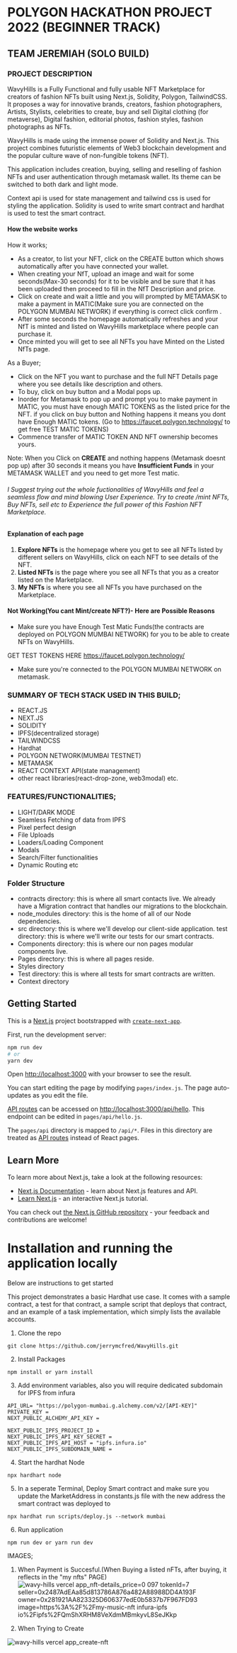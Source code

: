 
# POLYGON HACKATHON PROJECT 2022 (BEGINNER TRACK)
## TEAM JEREMIAH (SOLO BUILD)


### PROJECT DESCRIPTION
WavyHills is a Fully Functional and fully usable NFT Marketplace for creators of fashion NFTs built using Next.js, Solidity, Polygon, TailwindCSS.
It proposes a way for innovative brands, creators, fashion photographers, Artists, Stylists, celebrities to create, buy and sell Digital clothing (for metaverse), Digital fashion, editorial photos, fashion styles, fashion photographs as NFTs.



WavyHills is made using the immense power of Solidity and Next.js. This project combines futuristic elements of Web3 blockchain development and the popular culture wave of non-fungible tokens (NFT).

This application includes creation, buying, selling and reselling of fashion NFTs and user authentication through metamask wallet. Its theme can be switched to both dark and light mode. 

Context api is used for state management and tailwind css is used for styling the application. Solidity is used to write smart contract and hardhat is used to test the smart contract.




#### How the website works
How it works;
- As a creator, to list your NFT, click on the CREATE button which shows automatically after you have connected your wallet.
- When creating your NfT, upload an image and wait for some seconds(Max-30 seconds) for it to be visible and be sure that it has been uploaded then proceed to fill in the NfT Description and price.
- Click on create and wait a little and you will prompted by METAMASK to make a payment in MATIC(Make sure you are connected on the POLYGON MUMBAI NETWORK) if everything is correct click confirm .
- After some seconds the homepage automatically refreshes and your NfT is minted and listed on WavyHills marketplace where people can purchase it.
- Once minted you will get to see all NFTs you have Minted on the Listed NfTs page.

As a Buyer;
- Click on the NFT you want to purchase and the full NFT Details page where you see details like description and others.
- To buy, click on buy button and a Modal pops up.
- Inorder for Metamask to pop up and prompt you to make payment in MATIC, you must have enough MATIC TOKENS as the listed price for the NFT. if you click on buy button and Nothing happens it means you dont have Enough MATIC tokens. (Go to https://faucet.polygon.technology/ to get free TEST MATIC TOKENS)
- Commence transfer of MATIC TOKEN AND NFT ownership becomes yours.

Note: When you Click on **CREATE** and nothing happens (Metamask doesnt pop up) after 30 seconds it means you have **Insufficient Funds** in your METAMASK WALLET and you need to get more Test matic.
###### I Suggest trying out the whole fuctionalities of WavyHills and feel a seamless flow and mind blowing User Experience. Try to create /mint NFTs, Buy NFTs, sell etc to Experience the full power of this Fashion NFT Marketplace.



#### Explanation of each page
1. **Explore NFTs** is the homepage where you get to see all NFTs listed by different sellers on WavyHills, click on each NFT to see details of the NFT.
2. **Listed NFTs** is the page where you see all NFTs that you as a creator listed on the Marketplace.
3. **My NFTs** is where you see all NFTs you have purchased on the Marketplace.





#### Not Working(You cant Mint/create NFT?)- Here are Possible Reasons
- Make sure you have Enough Test Matic Funds(the contracts are deployed on POLYGON MUMBAI NETWORK) for you to be able to create NFTs on WavyHills. 

GET TEST TOKENS HERE https://faucet.polygon.technology/

- Make sure you're connected to the POLYGON MUMBAI NETWORK on metamask.



### SUMMARY OF TECH STACK USED IN THIS BUILD;
- REACT.JS
- NEXT.JS
- SOLIDITY
- IPFS(decentralized storage)
- TAILWINDCSS
- Hardhat
- POLYGON NETWORK(MUMBAI TESTNET)
- METAMASK
- REACT CONTEXT API(state management)
- other react libraries(react-drop-zone, web3modal) etc.




### FEATURES/FUNCTIONALITIES;
- LIGHT/DARK MODE
- Seamless Fetching of data from IPFS
- Pixel perfect design
- File Uploads
- Loaders/Loading Component
- Modals
- Search/Filter functionalities
- Dynamic Routing etc




### Folder Structure
- contracts directory: this is where all smart contacts live. We already have a Migration contract that handles our migrations to the blockchain.
- node_modules directory: this is the home of all of our Node dependencies.
- src directory: this is where we'll develop our client-side application. test directory: this is where we'll write our tests for our smart contracts.
- Components directory: this is where our non pages modular components live.
- Pages directory: this is where all pages reside.
- Styles directory
- Test directory: this is where all tests for smart contracts are written.
- Context directory










## Getting Started

This is a [Next.js](https://nextjs.org/) project bootstrapped with [`create-next-app`](https://github.com/vercel/next.js/tree/canary/packages/create-next-app).

First, run the development server:

```bash
npm run dev
# or
yarn dev
```

Open [http://localhost:3000](http://localhost:3000) with your browser to see the result.

You can start editing the page by modifying `pages/index.js`. The page auto-updates as you edit the file.

[API routes](https://nextjs.org/docs/api-routes/introduction) can be accessed on [http://localhost:3000/api/hello](http://localhost:3000/api/hello). This endpoint can be edited in `pages/api/hello.js`.

The `pages/api` directory is mapped to `/api/*`. Files in this directory are treated as [API routes](https://nextjs.org/docs/api-routes/introduction) instead of React pages.

## Learn More

To learn more about Next.js, take a look at the following resources:

- [Next.js Documentation](https://nextjs.org/docs) - learn about Next.js features and API.
- [Learn Next.js](https://nextjs.org/learn) - an interactive Next.js tutorial.

You can check out [the Next.js GitHub repository](https://github.com/vercel/next.js/) - your feedback and contributions are welcome!


# Installation and running the application locally

Below are instructions to get started

This project demonstrates a basic Hardhat use case. It comes with a sample contract, a test for that contract, a sample script that deploys that contract, and an example of a task implementation, which simply lists the available accounts.

1. Clone the repo

```shell
git clone https://github.com/jerrymcfred/WavyHills.git
```
2. Install Packages

```shell
npm install or yarn install
```
3. Add environment variables, also you will require dedicated subdomain for IPFS from infura

```shell
API_URL= "https://polygon-mumbai.g.alchemy.com/v2/[API-KEY]"
PRIVATE_KEY = 
NEXT_PUBLIC_ALCHEMY_API_KEY = 

NEXT_PUBLIC_IPFS_PROJECT_ID = 
NEXT_PUBLIC_IPFS_API_KEY_SECRET = 
NEXT_PUBLIC_IPFS_API_HOST = "ipfs.infura.io" 
NEXT_PUBLIC_IPFS_SUBDOMAIN_NAME = 
```
4. Start the hardhat Node

```shell
npx hardhart node
```

5. In a seperate Terminal, Deploy Smart contract and make sure you update the MarketAddress in constants.js file with the new address the smart contract was deployed to

```shell
npx hardhat run scripts/deploy.js --network mumbai
```
6. Run application

```shell
npm run dev or yarn run dev
```








IMAGES;
1. When Payment is Succesful.(When Buying a listed nFTs, after buying, it reflects in the "my nfts" PAGE)
![wavy-hills vercel app_nft-details_price=0 097 tokenId=7 seller=0x2487AdEAa85d813786A876a482A88988DD4A193F owner=0x281921AA823325D606377edE0b5837b7F967FD93 image=https%3A%2F%2Fmy-music-nft infura-ipfs io%2Fipfs%2FQmShXRHM8VeXdmMBmkyvL8SeJKkp](https://user-images.githubusercontent.com/64787288/206811585-ce40511d-770d-475c-b73f-446f1cf89c9d.png)

2. When Trying to Create

![wavy-hills vercel app_create-nft](https://user-images.githubusercontent.com/64787288/206813040-b1618d56-719e-4b4f-b88d-70387e8ae60a.png)
